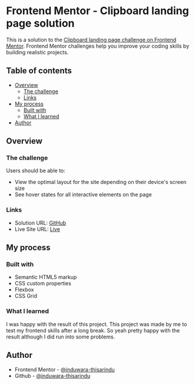 # Frontend Mentor - Clipboard landing page solution

This is a solution to the [Clipboard landing page challenge on Frontend Mentor](https://www.frontendmentor.io/challenges/clipboard-landing-page-5cc9bccd6c4c91111378ecb9). Frontend Mentor challenges help you improve your coding skills by building realistic projects. 

## Table of contents

- [Overview](#overview)
  - [The challenge](#the-challenge)
  - [Links](#links)
- [My process](#my-process)
  - [Built with](#built-with)
  - [What I learned](#what-i-learned)
- [Author](#author)

## Overview

### The challenge

Users should be able to:

- View the optimal layout for the site depending on their device's screen size
- See hover states for all interactive elements on the page

### Links

- Solution URL: [GitHub]([https://your-solution-url.com](https://github.com/induwara-thisarindu/clipboard-landing-page))
- Live Site URL: [Live](https://your-live-site-url.com)

## My process

### Built with

- Semantic HTML5 markup
- CSS custom properties
- Flexbox
- CSS Grid

### What I learned

I was happy with the result of this project. This project was made by me to test my frontend skills after a long break. So yeah pretty happy with the result although I did run into some problems.

## Author

- Frontend Mentor - [@induwara-thisarindu](https://www.frontendmentor.io/profile/induwara-thisarindu)
- Github - [@induwara-thisarindu](https://github.com/induwara-thisarindu)
